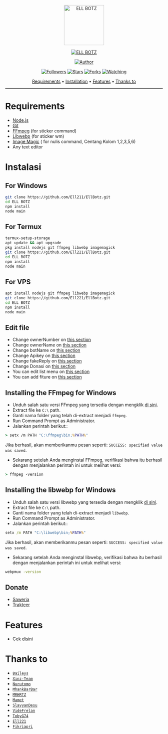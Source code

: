 <p align="center">
<img src="https://raw.githubusercontent.com/Ell221/EllBotz/main/media/thumb.jpg" alt="ELL BOTZ" width="128" height="128"/>
</p>
<p align="center">
<a href="#"><img title="ELL BOTZ" src="https://img.shields.io/badge/ELL BOTZ-green?colorA=%23ff0000&colorB=%23017e40&style=for-the-badge"></a>
</p>
<p align="center">
<a href="https://github.com/Ell"><img title="Author" src="https://img.shields.io/badge/Author-Ell-red.svg?style=for-the-badge&logo=github"></a>
</p>
<p align="center">
<a href="https://github.com/El221/followers"><img title="Followers" src="https://img.shields.io/github/followers/Ell?color=blue&style=flat-square"></a>
<a href="https://github.com/El221/megumikato2/stargazers/"><img title="Stars" src="https://img.shields.io/github/stars/El221/EllBotz?color=red&style=flat-square"></a>
<a href="https://github.com/El221/megumikato2/network/members"><img title="Forks" src="https://img.shields.io/github/forks/El221/EllBotz?color=red&style=flat-square"></a>
<a href="https://github.com/El221/megumikato2/watchers"><img title="Watching" src="https://img.shields.io/github/watchers/El221/EllBotz?label=Watchers&color=blue&style=flat-square"></a>
</p>

<p align="center">
  <a href="https://github.com/El221/EllBotz#requirements">Requirements</a> •
  <a href="https://github.com/El221/EllBotz#instalasi">Installation</a> •
  <a href="https://github.com/El221/EllBotzt#features">Features</a> •
  <a href="https://github.com/El221/EllBotz#thanks-to">Thanks to</a>
</p>
</div>


---



# Requirements
* [Node.js](https://nodejs.org/en/)
* [Git](https://git-scm.com/downloads)
* [FFmpeg](https://github.com/BtbN/FFmpeg-Builds/releases/download/autobuild-2020-12-08-13-03/ffmpeg-n4.3.1-26-gca55240b8c-win64-gpl-4.3.zip) (for sticker command)
* [Libwebp](https://developers.google.com/speed/webp/download) (for sticker wm)
* [Image Magic](https://imagemagick.org/script/download.php) ( for nulis command, Centang Kolom 1,2,3,5,6)
* Any text editor

# Instalasi
## For Windows
```bash
git clone https://github.com/Ell211/EllBotz.git
cd ELL BOTZ
npm install
node main
```
## For Termux
```bash
termux-setup-storage
apt update && apt upgrade
pkg install nodejs git ffmpeg libwebp imagemagick
git clone https://github.com/Ell221/EllBotz.git
cd ELL BOTZ
npm install
node main
```

## For VPS
```bash
apt install nodejs git ffmpeg libwebp imagemagick
git clone https://github.com/Ell221/EllBotz.git
cd ELL BOTZ
npm install
node main
```

## Edit file
- Change ownerNumber on [this section](https://github.com/Ell221/EllBotz/blob/8d32fc24d9252517e995d19046fe06ca4b983055/config.json#L2)
- Change ownerName on [this section](https://github.com/Ell221/EllBotz/blob/8d32fc24d9252517e995d19046fe06ca4b983055/config.json#L3)
- Change botName on [this section](https://github.com/Ell221/EllBotz/blob/8d32fc24d9252517e995d19046fe06ca4b983055/config.json#L6)
- Change Apikey on [this section](https://github.com/Ell221/EllBotz/blob/8d32fc24d9252517e995d19046fe06ca4b983055/config.json#L8)
- Change fakeReply on [this section](https://github.com/Ell221/EllBotz/blob/8d32fc24d9252517e995d19046fe06ca4b983055/config.json#L9)
- Change Donasi on [this section](https://github.com/Ell221/EllBotz/blob/8d32fc24d9252517e995d19046fe06ca4b983055/config.json#L12)
- You can edit list menu on [this section](https://github.com/Ell221/EllBotz/blob/8d32fc24d9252517e995d19046fe06ca4b983055/message/help.js#L147)
- You can add fiture on [this section](https://github.com/Ell221/EllBotz/blob/main/message/xinz.js)


## Installing the FFmpeg for Windows
* Unduh salah satu versi FFmpeg yang tersedia dengan mengklik [di sini](https://www.gyan.dev/ffmpeg/builds/).
* Extract file ke `C:\` path.
* Ganti nama folder yang telah di-extract menjadi `ffmpeg`.
* Run Command Prompt as Administrator.
* Jalankan perintah berikut::
```cmd
> setx /m PATH "C:\ffmpeg\bin;%PATH%"
```
Jika berhasil, akan memberikanmu pesan seperti: `SUCCESS: specified value was saved`.
* Sekarang setelah Anda menginstal FFmpeg, verifikasi bahwa itu berhasil dengan menjalankan perintah ini untuk melihat versi:
```cmd
> ffmpeg -version
```


## Installing the libwebp for Windows
* Unduh salah satu versi libwebp yang tersedia dengan mengklik [di sini](https://developers.google.com/speed/webp/download).
* Extract file ke `C:\` path.
* Ganti nama folder yang telah di-extract menjadi `libwebp`.
* Run Command Prompt as Administrator.
* Jalankan perintah berikut::
```cmd
setx /m PATH "C:\libwebp\bin;%PATH%"
```
Jika berhasil, akan memberikanmu pesan seperti: `SUCCESS: specified value was saved`.
* Sekarang setelah Anda menginstal libwebp, verifikasi bahwa itu berhasil dengan menjalankan perintah ini untuk melihat versi:
```cmd
webpmux -version
```

## Donate
- [Saweria](https://saweria.co/aqulzz)
- [Trakteer](https://trakteer.id/aqulzz)

# Features
- Cek [disini](https://github.com/Ell221/EllBotz/blob/main/message/help.js)

# Thanks to
* [`Baileys`](https://github.com/adiwajshing/Baileys)
* [`Xinz-Team`](https://github.com/Xinz-Team)
* [`Nurutomo`](https://github.com/Nurutomo)
* [`MhankBarBar`](https://github.com/MhankBarBar)
* [`MRHRTZ`](https://github.com/MRHRTZ)
* [`Mamet`](https://github.com/mamet8/)
* [`SlavyanDesu`](https://github.com/SlavyanDesu)
* [`VideFrelan`](https://github.com/VideFrelan)
* [`TobyG74`](https://github.com/TobyG74)
* [`Ell221`](https://github.com/Ell221)
* [`Fikriapri`](https://github.com/Fikriapri)
